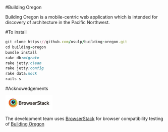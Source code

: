 #Building Oregon

Building Oregon is a mobile-centric web application which is intended for
discovery of architecture in the Pacific Northwest. 

#To install

```ruby
git clone https://github.com/osulp/building-oregon.git
cd building-oregon
bundle install
rake db:migrate
rake jetty:clean
rake jetty:config
rake data:mock
rails s
```

#Acknowedgements

![BrowserStack](/app/assets/images/browserstack-logo.jpg)

The development team uses <a href="http://browserstack.com" target="_blank">BrowserStack</a> for browser compatibility testing of <a href="http://buildingoregon.org" target="_blank">Building Oregon</a>